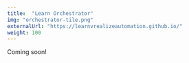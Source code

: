 ```yaml
---
title:  "Learn Orchestrator"
img: "orchestrator-tile.png"
externalUrl: "https://learnvrealizeautomation.github.io/"
weight: 100
---
```


Coming soon!